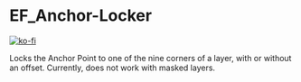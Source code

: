 # EF_Anchor-Locker

[![ko-fi](https://ko-fi.com/img/githubbutton_sm.svg)](https://ko-fi.com/M4M212BC7C)

Locks the Anchor Point to one of the nine corners of a layer, with or without an offset. Currently, does not work with masked layers.
